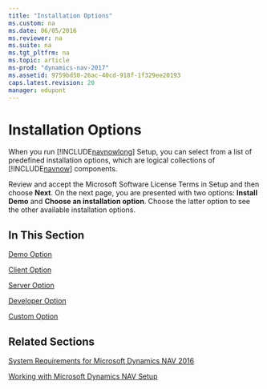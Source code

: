 ```yaml
---
title: "Installation Options"
ms.custom: na
ms.date: 06/05/2016
ms.reviewer: na
ms.suite: na
ms.tgt_pltfrm: na
ms.topic: article
ms-prod: "dynamics-nav-2017"
ms.assetid: 9759bd50-26ac-40cd-918f-1f329ee20193
caps.latest.revision: 20
manager: edupont
---
```

# Installation Options
When you run [!INCLUDE[navnowlong](includes/navnowlong_md.md)] Setup, you can select from a list of predefined installation options, which are logical collections of [!INCLUDE[navnow](includes/navnow_md.md)] components.  
  
 Review and accept the Microsoft Software License Terms in Setup and then choose **Next**. On the next page, you are presented with two options: **Install Demo** and **Choose an installation option**. Choose the latter option to see the other available installation options.  
  
## In This Section  
 [Demo Option](Demo-Option.md)  
  
 [Client Option](Client-Option.md)  
  
 [Server Option](Server-Option.md)  
  
 [Developer Option](Developer-Option.md)  
  
 [Custom Option](Custom-Option.md)  
  
## Related Sections  
 [System Requirements for Microsoft Dynamics NAV 2016](System-Requirements-for-Microsoft-Dynamics-NAV-2016.md)  
  
 [Working with Microsoft Dynamics NAV Setup](Working-with-Microsoft-Dynamics-NAV-Setup.md)